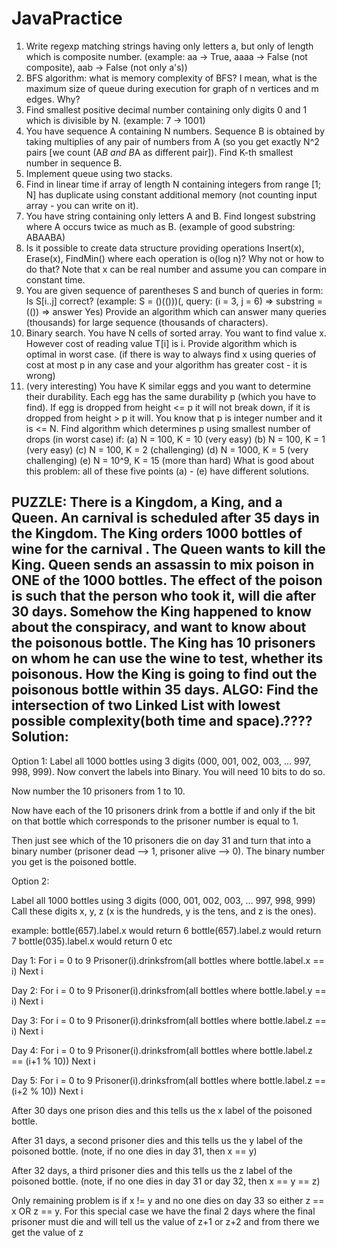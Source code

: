# JavaPractice
1. Write regexp matching strings having only letters a, but only of length which is composite number.
(example: aa -> True, aaaa -> False (not composite), aab -> False (not only a's))
2. BFS algorithm: what is memory complexity of BFS? I mean, what is the maximum size of queue during execution for graph of n vertices and m edges. Why?
3. Find smallest positive decimal number containing only digits 0 and 1 which is divisible by N.
(example: 7 -> 1001)
4. You have sequence A containing N numbers. Sequence B is obtained by taking multiplies of any pair of numbers from A (so you get exactly N^2 pairs [we count (A*B and B*A as different pair]). Find K-th smallest number in sequence B.
5. Implement queue using two stacks.
6. Find in linear time if array of length N containing integers from range [1; N] has duplicate using constant additional memory (not counting input array - you can write on it).
7. You have string containing only letters A and B. Find longest substring where A occurs twice as much as B.
(example of good substring: ABAABA)
8. Is it possible to create data structure providing operations Insert(x), Erase(x), FindMin() where each operation is o(log n)? Why not or how to do that? Note that x can be real number and assume you can compare in constant time.
9. You are given sequence of parentheses S and bunch of queries in form: Is S[i..j] correct?
(example: S = ()(()))(, query: (i = 3, j = 6)  => substring = (())  => answer Yes)
Provide an algorithm which can answer many queries (thousands) for large sequence (thousands of characters).
10. Binary search. You have N cells of sorted array. You want to find value x. However cost of reading value T[i] is i. Provide algorithm which is optimal in worst case.
(if there is way to always find x using queries of cost at most p in any case and your algorithm has greater cost - it is wrong)
11. (very interesting) You have K similar eggs and you want to determine their durability. Each egg has the same durability p (which you have to find). If egg is dropped from height <= p it will not break down, if it is dropped from height > p it will. You know that p is integer number and it is <= N.
Find algorithm which determines p using smallest number of drops (in worst case) if:
(a) N = 100, K = 10 (very easy)
(b) N = 100, K = 1 (very easy)
(c) N = 100, K = 2 (challenging)
(d) N = 1000, K = 5 (very challenging)
(e) N = 10^9, K = 15 (more than hard)
What is good about this problem: all of these five points (a) - (e) have different solutions.

PUZZLE: 
There is a Kingdom, a King, and a Queen. 
An carnival is scheduled after 35 days in the Kingdom. 
The King orders 1000 bottles of wine for the carnival . 
The Queen wants to kill the King.
Queen sends an assassin to mix poison in ONE of the 1000 bottles.
The effect of the poison is such that the person who took it, will die after 30 days.
Somehow the King happened to know about the conspiracy, and want to know about the poisonous bottle.
The King has 10 prisoners on whom he can use the wine to test, whether its poisonous.
How the King is going to find out the poisonous bottle within 35 days.
ALGO:
Find the intersection of two Linked List with lowest possible complexity(both time and space).????
Solution:
-----------
Option 1:
Label all 1000 bottles using 3 digits (000, 001, 002, 003, ... 997, 998, 999).
Now convert the labels into Binary. You will need 10 bits to do so.

Now number the 10 prisoners from 1 to 10.

Now have each of the 10 prisoners drink from a bottle if and only if the bit on that bottle which corresponds to the prisoner number is equal to 1.

Then just see which of the 10 prisoners die on day 31 and turn that into a binary number (prisoner dead --> 1, prisoner alive --> 0).  The binary number you get is the poisoned bottle.




Option 2:

Label all 1000 bottles using 3 digits (000, 001, 002, 003, ... 997, 998, 999)  Call these digits x, y, z  (x is the hundreds, y is the tens, and z is the ones).

example:
bottle(657).label.x would return 6
bottle(657).label.z would return 7
bottle(035).label.x would return 0
etc


Day 1:
For i = 0 to 9
   Prisoner(i).drinksfrom(all bottles where bottle.label.x == i)
Next i

Day 2:
For i = 0 to 9
   Prisoner(i).drinksfrom(all bottles where bottle.label.y == i)
Next i

Day 3:
For i = 0 to 9
   Prisoner(i).drinksfrom(all bottles where bottle.label.z == i)
Next i

Day 4:
For i = 0 to 9
   Prisoner(i).drinksfrom(all bottles where bottle.label.z == (i+1 % 10))
Next i

Day 5:
For i = 0 to 9
   Prisoner(i).drinksfrom(all bottles where bottle.label.z == (i+2 % 10))
Next i


After 30 days one prison dies and this tells us the x label of the poisoned bottle.

After 31 days, a second prisoner dies and this tells us the y label of the poisoned bottle. (note, if no one dies in day 31, then x == y)

After 32 days, a third prisoner dies and this tells us the z label of the poisoned bottle. (note, if no one dies in day 31 or day 32, then x == y == z)

Only remaining problem is if  x != y and no one dies on day 33 so either z == x OR z == y. For this special case we have the final 2 days where the final prisoner must die and will tell us the value of z+1 or z+2 and from there we get the value of z

